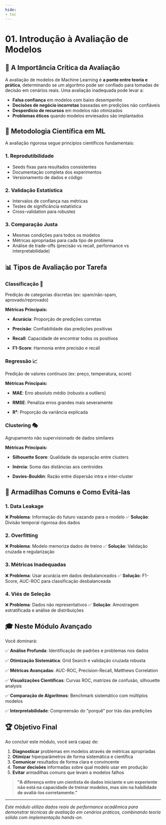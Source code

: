 ```yaml
---
hide:
- toc
---
```


# 01. Introdução à Avaliação de Modelos

## 🎯 A Importância Crítica da Avaliação

A avaliação de modelos de Machine Learning é **a ponte entre teoria e prática**, determinando se um algoritmo pode ser confiado para tomadas de decisão em cenários reais. Uma avaliação inadequada pode levar a:

- **Falsa confiança** em modelos com baixo desempenho
- **Decisões de negócio incorretas** baseadas em predições não confiáveis
- **Desperdício de recursos** em modelos não otimizados
- **Problemas éticos** quando modelos enviesados são implantados

## 🔬 Metodologia Científica em ML

A avaliação rigorosa segue princípios científicos fundamentais:

### **1. Reprodutibilidade**
- Seeds fixas para resultados consistentes
- Documentação completa dos experimentos
- Versionamento de dados e código

### **2. Validação Estatística**
- Intervalos de confiança nas métricas
- Testes de significância estatística
- Cross-validation para robustez

### **3. Comparação Justa**
- Mesmas condições para todos os modelos
- Métricas apropriadas para cada tipo de problema
- Análise de trade-offs (precisão vs recall, performance vs interpretabilidade)

## 📊 Tipos de Avaliação por Tarefa

### **Classificação** 🎯
Predição de categorias discretas (ex: spam/não-spam, aprovado/reprovado)

**Métricas Principais:**

- **Acurácia**: Proporção de predições corretas

- **Precisão**: Confiabilidade das predições positivas

- **Recall**: Capacidade de encontrar todos os positivos

- **F1-Score**: Harmonia entre precisão e recall

### **Regressão** 📈
Predição de valores contínuos (ex: preço, temperatura, score)

**Métricas Principais:**

- **MAE**: Erro absoluto médio (robusto a outliers)

- **RMSE**: Penaliza erros grandes mais severamente

- **R²**: Proporção da variância explicada

### **Clustering** 🎭
Agrupamento não supervisionado de dados similares

**Métricas Principais:**

- **Silhouette Score**: Qualidade da separação entre clusters

- **Inércia**: Soma das distâncias aos centroides

- **Davies-Bouldin**: Razão entre dispersão intra e inter-cluster

## 🚨 Armadilhas Comuns e Como Evitá-las

### **1. Data Leakage**
❌ **Problema**: Informação do futuro vazando para o modelo
✅ **Solução**: Divisão temporal rigorosa dos dados

### **2. Overfitting**
❌ **Problema**: Modelo memoriza dados de treino
✅ **Solução**: Validação cruzada e regularização

### **3. Métricas Inadequadas**
❌ **Problema**: Usar acurácia em dados desbalanceados
✅ **Solução**: F1-Score, AUC-ROC para classificação desbalanceada

### **4. Viés de Seleção**
❌ **Problema**: Dados não representativos
✅ **Solução**: Amostragem estratificada e análise de distribuições

## 🎓 Neste Módulo Avançado

Você dominará:

✅ **Análise Profunda**: Identificação de padrões e problemas nos dados

✅ **Otimização Sistemática**: Grid Search e validação cruzada robusta

✅ **Métricas Avançadas**: AUC-ROC, Precision-Recall, Matthews Correlation

✅ **Visualizações Científicas**: Curvas ROC, matrizes de confusão, silhouette analysis

✅ **Comparação de Algoritmos**: Benchmark sistemático com múltiplos modelos

✅ **Interpretabilidade**: Compreensão do "porquê" por trás das predições

## 🏆 Objetivo Final

Ao concluir este módulo, você será capaz de:

1. **Diagnosticar** problemas em modelos através de métricas apropriadas
2. **Otimizar** hiperparâmetros de forma sistemática e científica
3. **Comunicar** resultados de forma clara e convincente
4. **Tomar decisões** informadas sobre qual modelo usar em produção
5. **Evitar** armadilhas comuns que levam a modelos falhos

> **"A diferença entre um cientista de dados iniciante e um experiente não está na capacidade de treinar modelos, mas sim na habilidade de avaliá-los corretamente."**

---

*Este módulo utiliza dados reais de performance acadêmica para demonstrar técnicas de avaliação em cenários práticos, combinando teoria sólida com implementação hands-on.*